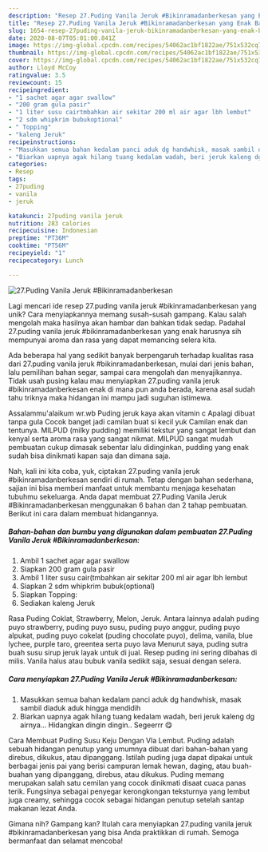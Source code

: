 ```yaml
---
description: "Resep 27.Puding Vanila Jeruk #Bikinramadanberkesan yang Enak Banget"
title: "Resep 27.Puding Vanila Jeruk #Bikinramadanberkesan yang Enak Banget"
slug: 1654-resep-27puding-vanila-jeruk-bikinramadanberkesan-yang-enak-banget
date: 2020-08-07T05:01:00.841Z
image: https://img-global.cpcdn.com/recipes/54062ac1bf1822ae/751x532cq70/27puding-vanila-jeruk-bikinramadanberkesan-foto-resep-utama.jpg
thumbnail: https://img-global.cpcdn.com/recipes/54062ac1bf1822ae/751x532cq70/27puding-vanila-jeruk-bikinramadanberkesan-foto-resep-utama.jpg
cover: https://img-global.cpcdn.com/recipes/54062ac1bf1822ae/751x532cq70/27puding-vanila-jeruk-bikinramadanberkesan-foto-resep-utama.jpg
author: Lloyd McCoy
ratingvalue: 3.5
reviewcount: 15
recipeingredient:
- "1 sachet agar agar swallow"
- "200 gram gula pasir"
- "1 liter susu cairtmbahkan air sekitar 200 ml air agar lbh lembut"
- "2 sdm whipkrim bubukoptional"
- " Topping"
- "kaleng Jeruk"
recipeinstructions:
- "Masukkan semua bahan kedalam panci aduk dg handwhisk, masak sambil diaduk aduk hingga mendidih"
- "Biarkan uapnya agak hilang tuang kedalam wadah, beri jeruk kaleng dg airnya... Hidangkan dingin dingin.. Segeerrr 😋"
categories:
- Resep
tags:
- 27puding
- vanila
- jeruk

katakunci: 27puding vanila jeruk 
nutrition: 283 calories
recipecuisine: Indonesian
preptime: "PT36M"
cooktime: "PT56M"
recipeyield: "1"
recipecategory: Lunch

---
```



![27.Puding Vanila Jeruk #Bikinramadanberkesan](https://img-global.cpcdn.com/recipes/54062ac1bf1822ae/751x532cq70/27puding-vanila-jeruk-bikinramadanberkesan-foto-resep-utama.jpg)

Lagi mencari ide resep 27.puding vanila jeruk #bikinramadanberkesan yang unik? Cara menyiapkannya memang susah-susah gampang. Kalau salah mengolah maka hasilnya akan hambar dan bahkan tidak sedap. Padahal 27.puding vanila jeruk #bikinramadanberkesan yang enak harusnya sih mempunyai aroma dan rasa yang dapat memancing selera kita.

Ada beberapa hal yang sedikit banyak berpengaruh terhadap kualitas rasa dari 27.puding vanila jeruk #bikinramadanberkesan, mulai dari jenis bahan, lalu pemilihan bahan segar, sampai cara mengolah dan menyajikannya. Tidak usah pusing kalau mau menyiapkan 27.puding vanila jeruk #bikinramadanberkesan enak di mana pun anda berada, karena asal sudah tahu triknya maka hidangan ini mampu jadi suguhan istimewa.

Assalammu&#39;alaikum wr.wb Puding jeruk kaya akan vitamin c Apalagi dibuat tanpa gula Cocok banget jadi camilan buat si kecil yuk Camilan enak dan tentunya. MILPUD (milky pudding) memiliki tekstur yang sangat lembut dan kenyal serta aroma rasa yang sangat nikmat. MILPUD sangat mudah pembuatan cukup dimasak sebentar lalu didinginkan, pudding yang enak sudah bisa dinikmati kapan saja dan dimana saja.


Nah, kali ini kita coba, yuk, ciptakan 27.puding vanila jeruk #bikinramadanberkesan sendiri di rumah. Tetap dengan bahan sederhana, sajian ini bisa memberi manfaat untuk membantu menjaga kesehatan tubuhmu sekeluarga. Anda dapat membuat 27.Puding Vanila Jeruk #Bikinramadanberkesan menggunakan 6 bahan dan 2 tahap pembuatan. Berikut ini cara dalam membuat hidangannya.

<!--inarticleads1-->

##### Bahan-bahan dan bumbu yang digunakan dalam pembuatan 27.Puding Vanila Jeruk #Bikinramadanberkesan:

1. Ambil 1 sachet agar agar swallow
1. Siapkan 200 gram gula pasir
1. Ambil 1 liter susu cair(tmbahkan air sekitar 200 ml air agar lbh lembut
1. Siapkan 2 sdm whipkrim bubuk(optional)
1. Siapkan  Topping:
1. Sediakan kaleng Jeruk


Rasa Puding Coklat, Strawberry, Melon, Jeruk. Antara lainnya adalah puding puyo strawberry, puding puyo susu, puding puyo anggur, puding puyo alpukat, puding puyo cokelat (puding chocolate puyo), delima, vanila, blue lychee, purple taro, greentea serta puyo lava Menurut saya, puding sutra buah susu sirup jeruk layak untuk di jual. Resep puding ini sering dibahas di milis. Vanila halus atau bubuk vanila sedikit saja, sesuai dengan selera. 

<!--inarticleads2-->

##### Cara menyiapkan 27.Puding Vanila Jeruk #Bikinramadanberkesan:

1. Masukkan semua bahan kedalam panci aduk dg handwhisk, masak sambil diaduk aduk hingga mendidih
1. Biarkan uapnya agak hilang tuang kedalam wadah, beri jeruk kaleng dg airnya... Hidangkan dingin dingin.. Segeerrr 😋


Cara Membuat Puding Susu Keju Dengan Vla Lembut. Puding adalah sebuah hidangan penutup yang umumnya dibuat dari bahan-bahan yang direbus, dikukus, atau dipanggang. Istilah puding juga dapat dipakai untuk berbagai jenis pai yang berisi campuran lemak hewan, daging, atau buah-buahan yang dipanggang, direbus, atau dikukus. Puding memang merupakan salah satu cemilan yang cocok dinikmati disaat cuaca panas terik. Fungsinya sebagai penyegar kerongkongan teksturnya yang lembut juga creamy, sehingga cocok sebagai hidangan penutup setelah santap makanan lezat Anda. 

Gimana nih? Gampang kan? Itulah cara menyiapkan 27.puding vanila jeruk #bikinramadanberkesan yang bisa Anda praktikkan di rumah. Semoga bermanfaat dan selamat mencoba!
